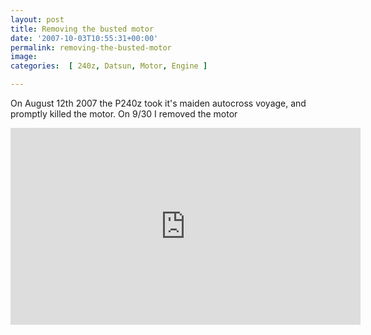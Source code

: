 ```yaml
---
layout: post
title: Removing the busted motor
date: '2007-10-03T10:55:31+00:00'
permalink: removing-the-busted-motor
image: 
categories:  [ 240z, Datsun, Motor, Engine ]

---
```


On August 12th 2007 the P240z took it's maiden autocross voyage, and promptly killed the motor. On 9/30 I removed the motor

<iframe width="560" height="315" src="https://www.youtube.com/embed/6i3pUHJwBuQ?si=Pch8LzGdoDW4DS8a" title="YouTube video player" frameborder="0" allow="accelerometer; autoplay; clipboard-write; encrypted-media; gyroscope; picture-in-picture; web-share" referrerpolicy="strict-origin-when-cross-origin" allowfullscreen></iframe>

